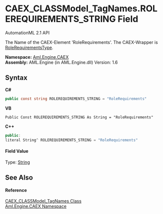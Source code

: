 # CAEX_CLASSModel_TagNames.ROLEREQUIREMENTS_STRING Field
AutomationML 2.1 API 

The Name of the CAEX-Element 'RoleRequirements'. The CAEX-Wrapper is <a href="T_Aml_Engine_CAEX_RoleRequirementsType">RoleRequirementsType</a>.

**Namespace:**&nbsp;<a href="N_Aml_Engine_CAEX">Aml.Engine.CAEX</a><br />**Assembly:**&nbsp;AML.Engine (in AML.Engine.dll) Version: 1.6

## Syntax

**C#**<br />
``` C#
public const string ROLEREQUIREMENTS_STRING = "RoleRequirements"
```

**VB**<br />
``` VB
Public Const ROLEREQUIREMENTS_STRING As String = "RoleRequirements"
```

**C++**<br />
``` C++
public:
literal String^ ROLEREQUIREMENTS_STRING = "RoleRequirements"
```


#### Field Value
Type: <a href="https://docs.microsoft.com/dotnet/api/system.string" target="_parent" rel="noopener noreferrer">String</a>

## See Also


#### Reference
<a href="T_Aml_Engine_CAEX_CAEX_CLASSModel_TagNames">CAEX_CLASSModel_TagNames Class</a><br /><a href="N_Aml_Engine_CAEX">Aml.Engine.CAEX Namespace</a><br />